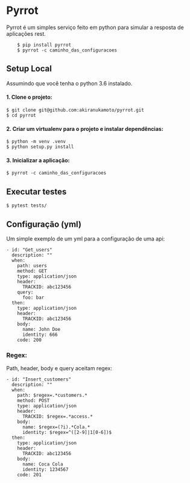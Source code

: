 # Pyrrot

Pyrrot é um simples serviço feito em python para simular a resposta de aplicações rest.
```
    $ pip install pyrrot
    $ pyrrot -c caminho_das_configuracoes
```
## Setup Local

Assumindo que você tenha o python 3.6 instalado.

#### 1. Clone o projeto:

    $ git clone git@github.com:akiranukamoto/pyrrot.git
    $ cd pyrrot

#### 2. Criar um virtualenv para o projeto e instalar dependências:

    $ python -m venv .venv
    $ python setup.py install

#### 3. Inicializar a aplicação:

    $ pyrrot -c caminho_das_configuracoes

## Executar testes

    $ pytest tests/

## Configuração (yml)

Um simple exemplo de um yml para a configuração de uma api:

```
- id: "Get_users"
  description: ""
  when:
    path: users
    method: GET
    type: application/json
    header:
      TRACKID: abc123456
    query:
      foo: bar
  then:
    type: application/json
    header:
      TRACKID: abc123456
    body:
      name: John Doe
      identity: 666
    code: 200
```

### Regex:
Path, header, body e query aceitam regex:

```
- id: "Insert_customers"
  description: ""
  when:
    path: $regex=.*customers.*
    method: POST
    type: application/json
    header:
      TRACKID: $regex=.*access.*
    body:
      name: $regex=(?i).*Cola.*
      identity: $regex=^([2-9]|1[0-6])$
  then:
    type: application/json
    header:
      TRACKID: abc123456
    body:
      name: Coca Cola
      identity: 1234567
    code: 201
```